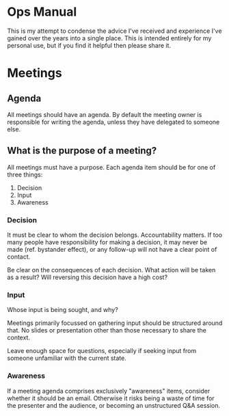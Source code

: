 # Ops Manual
This is my attempt to condense the advice I've received and experience I've gained over the years into a single place. This is intended entirely for my personal use, but if you find it helpful then please share it.

# Meetings

## Agenda
All meetings should have an agenda. By default the meeting owner is responsible for writing the agenda, unless they have delegated to someone else.

## What is the purpose of a meeting?
All meetings must have a purpose. Each agenda item should be for one of three things:

1. Decision
2. Input
3. Awareness

### Decision
It must be clear to whom the decision belongs. Accountability matters. If too many people have responsibility for making a decision, it may never be made (ref. bystander effect), or any follow-up will not have a clear point of contact.

Be clear on the consequences of each decision. What action will be taken as a result? Will reversing this decision have a high cost?

### Input
Whose input is being sought, and why? 

Meetings primarily focussed on gathering input should be structured around that. No slides or presentation other than those necessary to share the context. 

Leave enough space for questions, especially if seeking input from someone unfamiliar with the current state.

### Awareness
If a meeting agenda comprises exclusively "awareness" items, consider whether it should be an email. Otherwise it risks being a waste of time for the presenter and the audience, or becoming an unstructured Q&A session.
